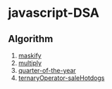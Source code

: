 # javascript-DSA

## Algorithm

1. [maskify](https://www.codewars.com/kata/5412509bd436bd33920011bc/train/javascript)
2. [multiply](https://www.codewars.com/kata/50654ddff44f800200000004/train/javascript)
3. [quarter-of-the-year](https://www.codewars.com/kata/5ce9c1000bab0b001134f5af/train/javascript)
4. [ternaryOperator-saleHotdogs](https://www.codewars.com/kata/57202aefe8d6c514300001fd/train/javascript)